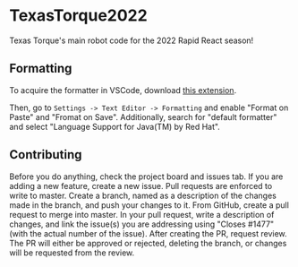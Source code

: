 # TexasTorque2022

Texas Torque's main robot code for the 2022 Rapid React season!

## Formatting

To acquire the formatter in VSCode, download [this extension](https://marketplace.visualstudio.com/items?itemName=redhat.java).

Then, go to `Settings -> Text Editor -> Formatting` and enable "Format on Paste" and "Fromat on Save". Additionally, search for "default formatter" and select "Language Support for Java(TM) by Red Hat".

## Contributing

Before you do anything, check the project board and issues tab. If you are adding a new feature, create a new issue. Pull requests are enforced to write to master. Create a branch, named as a description of the changes made in the branch, and push your changes to it. From GitHub, create a pull request to merge into master. In your pull request, write a description of changes, and link the issue(s) you are addressing using "Closes #1477" (with the actual number of the issue). After creating the PR, request review. The PR will either be approved or rejected, deleting the branch, or changes will be requested from the review.
